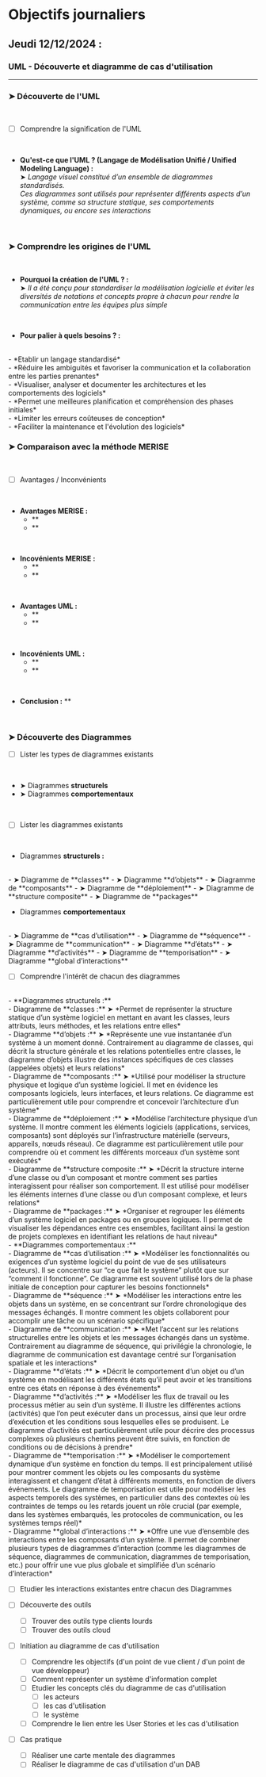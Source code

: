# Objectifs journaliers

## Jeudi 12/12/2024 :

### UML - Découverte et diagramme de cas d'utilisation
<hr>

### ➤ Découverte de l'UML
<br>

  - [ ] Comprendre la signification de l'UML
<br>  
  
  - **Qu'est-ce que l'UML ? (Langage de Modélisation Unifié / Unified Modeling Language) :**  
  ➤ *Langage visuel constitué d’un ensemble de diagrammes standardisés.  
  Ces diagrammes sont utilisés pour représenter différents aspects d’un système, comme sa structure statique, ses comportements dynamiques, ou encore ses interactions*
<br>    

### ➤ Comprendre les origines de l'UML
<br>

  - **Pourquoi la création de l'UML ? :**  
  ➤ *Il a été conçu pour standardiser la modélisation logicielle et éviter les diversités de notations et concepts propre à chacun pour rendre la communication entre les équipes plus simple*
<br>

  - **Pour palier à quels besoins ? :**  
<br>
    - *Etablir un langage standardisé*
<br>
    - *Réduire les ambiguités et favoriser la communication et la collaboration entre les parties prenantes*
<br>
    - *Visualiser, analyser et documenter les architectures et les comportements des logiciels* 
<br>
    - *Permet une meilleures planification et compréhension des phases initiales*
<br>
    - *Limiter les erreurs coûteuses de conception*
<br>
    - *Faciliter la maintenance et l'évolution des logiciels*
<br>

### ➤ Comparaison avec la méthode MERISE
<br>

  - [ ] Avantages / Inconvénients
<br>

  - **Avantages MERISE :**
    - **
    - **
<br>

  - **Incovénients MERISE :**
    - **
    - **
<br>

  - **Avantages UML :**
    - **
    - **
<br>

  - **Incovénients UML :**
    - **
    - **
<br>

- **Conclusion :** **
<br>

### ➤ Découverte des Diagrammes
  - [ ] Lister les types de diagrammes existants
<br>

  - ➤  Diagrammes **structurels**
  - ➤ Diagrammes **comportementaux**
<br>

  - [ ] Lister les diagrammes existants
<br>

  - Diagrammes **structurels :**
<br>
    - ➤ Diagramme de **classes**  
    - ➤ Diagramme **d’objets**  
    - ➤ Diagramme de **composants**  
    - ➤ Diagramme de **déploiement**  
    - ➤ Diagramme de **structure composite**  
    - ➤ Diagramme de **packages**  
<br>

  - Diagrammes **comportementaux**
<br>
    - ➤ Diagramme de **cas d’utilisation**  
    - ➤ Diagramme de **séquence**  
    - ➤ Diagramme de **communication**  
    - ➤ Diagramme **d’états**  
    - ➤ Diagramme **d’activités**  
    - ➤ Diagramme de **temporisation**  
    - ➤ Diagramme **global d’interactions**
<br>

  - [ ] Comprendre l'intérêt de chacun des diagrammes
<br>
  - **Diagrammes structurels :**  
<br>
    - Diagramme de **classes :**   
    ➤ *Permet de représenter la structure statique d’un système logiciel en mettant en avant les classes, leurs attributs, leurs méthodes, et les relations entre elles*  
<br>
    - Diagramme **d’objets :**   
    ➤ *Représente une vue instantanée d’un système à un moment donné.  
    Contrairement au diagramme de classes, qui décrit la structure générale et les relations potentielles entre classes, le diagramme d’objets illustre des instances spécifiques de ces classes (appelées objets) et leurs relations*  
<br>
    - Diagramme de **composants :**  
    ➤ *Utilisé pour modéliser la structure physique et logique d’un système logiciel.  
    Il met en évidence les composants logiciels, leurs interfaces, et leurs relations.  
    Ce diagramme est particulièrement utile pour comprendre et concevoir l’architecture d’un système*  
<br>
    - Diagramme de **déploiement :**  
    ➤ *Modélise l’architecture physique d’un système.  
    Il montre comment les éléments logiciels (applications, services, composants) sont déployés sur l’infrastructure matérielle (serveurs, appareils, nœuds réseau).  
    Ce diagramme est particulièrement utile pour comprendre où et comment les différents morceaux d’un système sont exécutés*  
<br>
    - Diagramme de **structure composite :**  
    ➤ *Décrit la structure interne d’une classe ou d’un composant et montre comment ses parties interagissent pour réaliser son comportement.  
    Il est utilisé pour modéliser les éléments internes d’une classe ou d’un composant complexe, et leurs relations*  
<br>
    - Diagramme de **packages :**  
    ➤ *Organiser et regrouper les éléments d’un système logiciel en packages ou en groupes logiques.  
    Il permet de visualiser les dépendances entre ces ensembles, facilitant ainsi la gestion de projets complexes en identifiant les relations de haut niveau*  
<br>
  - **Diagrammes comportementaux :**  
<br>
    - Diagramme de **cas d’utilisation :**  
    ➤ *Modéliser les fonctionnalités ou exigences d’un système logiciel du point de vue de ses utilisateurs (acteurs).  
    Il se concentre sur “ce que fait le système” plutôt que sur “comment il fonctionne”.  
    Ce diagramme est souvent utilisé lors de la phase initiale de conception pour capturer les besoins fonctionnels*  
<br>
    - Diagramme de **séquence :**  
    ➤ *Modéliser les interactions entre les objets dans un système, en se concentrant sur l’ordre chronologique des messages échangés.  
    Il montre comment les objets collaborent pour accomplir une tâche ou un scénario spécifique*  
<br>
    - Diagramme de **communication :**  
    ➤ *Met l’accent sur les relations structurelles entre les objets et les messages échangés dans un système.  
    Contrairement au diagramme de séquence, qui privilégie la chronologie, le diagramme de communication est davantage centré sur l’organisation spatiale et les interactions*  
<br>
    - Diagramme **d’états :**  
    ➤ *Décrit le comportement d’un objet ou d’un système en modélisant les différents états qu’il peut avoir et les transitions entre ces états en réponse à des événements*  
<br>
    - Diagramme **d’activités :**  
    ➤ *Modéliser les flux de travail ou les processus métier au sein d’un système.  
    Il illustre les différentes actions (activités) que l’on peut exécuter dans un processus, ainsi que leur ordre d’exécution et les conditions sous lesquelles elles se produisent.  
    Le diagramme d’activités est particulièrement utile pour décrire des processus complexes où plusieurs chemins peuvent être suivis, en fonction de conditions ou de décisions à prendre*  
<br>
    - Diagramme de **temporisation :**  
    ➤ *Modéliser le comportement dynamique d’un système en fonction du temps.  
    Il est principalement utilisé pour montrer comment les objets ou les composants du système interagissent et changent d’état à différents moments, en fonction de divers événements.  
    Le diagramme de temporisation est utile pour modéliser les aspects temporels des systèmes, en particulier dans des contextes où les contraintes de temps ou les retards jouent un rôle crucial (par exemple, dans les systèmes embarqués, les protocoles de communication, ou les systèmes temps réel)*  
<br>
    - Diagramme **global d’interactions :**  
    ➤ *Offre une vue d’ensemble des interactions entre les composants d’un système.  
    Il permet de combiner plusieurs types de diagrammes d’interaction (comme les diagrammes de séquence, diagrammes de communication, diagrammes de temporisation, etc.) pour offrir une vue plus globale et simplifiée d’un scénario d’interaction*  
<br>

  - [ ] Etudier les interactions existantes entre chacun des Diagrammes

- [ ] Découverte des outils
  - [ ] Trouver des outils type clients lourds
  - [ ] Trouver des outils cloud
  
- [ ] Initiation au diagramme de cas d'utilisation
  - [ ] Comprendre les objectifs (d'un point de vue client / d'un point de vue développeur)
  - [ ] Comment représenter un système d'information complet
  - [ ] Etudier les concepts clés du diagramme de cas d'utilisation
    - [ ]  les acteurs
	- [ ] les cas d'utilisation
	- [ ] le système
  - [ ] Comprendre le lien entre les User Stories et les cas d'utilisation
  
- [ ] Cas pratique
  - [ ] Réaliser une carte mentale des diagrammes
  - [ ] Réaliser le diagramme de cas d'utilisation d'un DAB

